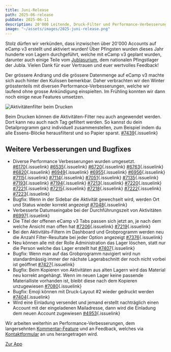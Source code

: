 ```yaml
---
title: Juni-Release
path: 2025-06-release
pubDate: 2025-06-11
description: 20'000 Leitende, Druck-Filter und Performance-Verbesserungen
image: "~/assets/images/2025-juni-release.png"
---
```


Stolz dürfen wir verkünden, dass inzwischen über 20'000 Accounts auf eCamp v3 erstellt und aktiviert wurden! Über Pfingsten wurden dieses Jahr hunderte von Lagern durchgeführt, welche mit eCamp v3 geplant wurden, darunter auch einige Teile vom [Jublasurium](https://www.jublasurium.ch/), dem nationalen Pfingstlager der Jubla. Vielen Dank für euer Vertrauen und euer wertvolles Feedback!

Der grössere Andrang und die grössere Datenmenge auf eCamp v3 machte sich auch hinter den Kulissen bemerkbar. Daher verbrachten wir den Winter grösstenteils mit diversen Performance-Verbesserungen, welche wir laufend ohne grosse Ankündigung einspielten. Im Frühling konnten wir dann noch einige neue Features umsetzen.

<div class="simple-columns">

![Aktivitätenfilter beim Drucken](~/assets/images/2025-06/print-filter-de.png)

<div>

Beim Drucken können die Aktivitäten-Filter neu auch angewendet werden. Dort kann neu auch nach Tag gefiltert werden. So kannst du dein Detailprogramm ganz individuell zusammenstellen, zum Beispiel indem du alle Essens-Blöcke herausfilterst und so Papier sparst. [#7439](https://github.com/ecamp/ecamp3/pull/7439){.issuelink}
</div>
</div>

## Weitere Verbesserungen und Bugfixes

- Diverse Performance Verbesserungen wurden umgesetzt. [#6170](https://github.com/ecamp/ecamp3/pull/6170){.issuelink} [#6535](https://github.com/ecamp/ecamp3/pull/6535){.issuelink} [#6720](https://github.com/ecamp/ecamp3/pull/6720){.issuelink} [#6763](https://github.com/ecamp/ecamp3/pull/6763){.issuelink} [#6820](https://github.com/ecamp/ecamp3/pull/6820){.issuelink} [#6949](https://github.com/ecamp/ecamp3/pull/6949){.issuelink} [#6955](https://github.com/ecamp/ecamp3/pull/6955){.issuelink} [#6956](https://github.com/ecamp/ecamp3/pull/6956){.issuelink} [#7115](https://github.com/ecamp/ecamp3/pull/7115){.issuelink} [#7114](https://github.com/ecamp/ecamp3/pull/7114){.issuelink} [#7051](https://github.com/ecamp/ecamp3/pull/7051){.issuelink} [#7135](https://github.com/ecamp/ecamp3/pull/7135){.issuelink} [#7193](https://github.com/ecamp/ecamp3/pull/7193){.issuelink} [#7194](https://github.com/ecamp/ecamp3/pull/7194){.issuelink} [#7213](https://github.com/ecamp/ecamp3/pull/7213){.issuelink} [#7220](https://github.com/ecamp/ecamp3/pull/7220){.issuelink} [#7221](https://github.com/ecamp/ecamp3/pull/7221){.issuelink} [#7215](https://github.com/ecamp/ecamp3/pull/7215){.issuelink} [#7218](https://github.com/ecamp/ecamp3/pull/7218){.issuelink} [#7222](https://github.com/ecamp/ecamp3/pull/7222){.issuelink} [#7223](https://github.com/ecamp/ecamp3/pull/7223){.issuelink}
- Bugfix: Wenn in der Sidebar die Aktivität gewechselt wird, werden Ort und Status wieder korrekt angezeigt [#7048](https://github.com/ecamp/ecamp3/pull/7048){.issuelink}
- Verbesserte Datumseingabe bei der Durchführungszeit von Aktivitäten [#6997](https://github.com/ecamp/ecamp3/pull/6997){.issuelink}
- Die Titel der offenen eCamp v3 Tabs passen sich jetzt an, je nach dem welche Ansicht man offen hat [#7206](https://github.com/ecamp/ecamp3/pull/7206){.issuelink} [#7219](https://github.com/ecamp/ecamp3/pull/7219){.issuelink}
- Bei den Aktivitäts-Filtern im Dashboard und Grobprogramm werden neu die Anzahl Filter-Resultate bei jeder Option angezeigt [#7376](https://github.com/ecamp/ecamp3/pull/7376){.issuelink}
- Neu können alle mit der Rolle Administration das Lager löschen, statt nur die Person welche das Lager erstellt hat [#7407](https://github.com/ecamp/ecamp3/pull/7407){.issuelink}
- Bugfix: Wenn man auf das Grobprogramm navigiert wird nun standardmässig immer der nächste Lagerabschnitt der noch nicht vorbei ist geöffnet [#7427](https://github.com/ecamp/ecamp3/pull/7427){.issuelink}
- Bugfix: Beim Kopieren von Aktivitäten aus alten Lagern wird das Material neu korrekt angehängt. Wenn im neuen Lager keine passende Materialliste vorhanden ist, bleibt diese nach dem Kopieren unzugewiesen [#7080](https://github.com/ecamp/ecamp3/issues/7080){.issuelink}
- Bugfix: Emoji können mit Druck-Layout #2 wieder gedruckt werden [#7404](https://github.com/ecamp/ecamp3/pull/7404){.issuelink}
- Wird eine Einladung versendet und jemand erstellt nachträglich einen Account mit der eingeladenen Mailadresse, dann wird die Einladung dem neuen Account zugewiesen [#4953](https://github.com/ecamp/ecamp3/pull/4953){.issuelink}

Wir arbeiten weiterhin an Performance-Verbesserungen, dem langersehnten [Kommentar-Feature](https://github.com/ecamp/ecamp3/issues/828) und an Feedback, welches via [Kontaktformular](https://www.ecamp3.ch/de/kontakt/) an uns herangetragen wird.

<a class="btn secondary mr-4 mb-4" href="https://app.ecamp3.ch" target="_blank">Zur App</a>
